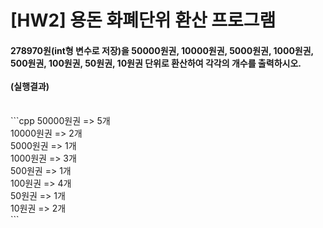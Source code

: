 # [HW2] 용돈 화폐단위 환산 프로그램
<h4>
278970원(int형 변수로 저장)을 50000원권, 10000원권, 5000원권, 1000원권, 500원권, 100원권, 50원권, 10원권 단위로 환산하여 각각의 개수를 출력하시오.
</br></br>
(실행결과)
</br></br></h4>
```cpp
50000원권 => 5개</br>
10000원권 => 2개</br>
5000원권 => 1개</br>
1000원권 => 3개</br>
500원권 => 1개</br>
100원권 => 4개</br>
50원권 => 1개</br>
10원권 => 2개</br>
```
